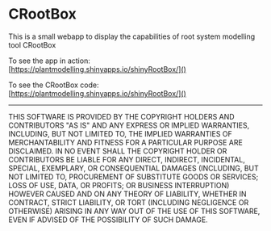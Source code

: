 # CRootBox

This is a small webapp to display the capabilities of root system modelling tool CRootBox

To see the app in action: [https://plantmodelling.shinyapps.io/shinyRootBox/]()

To see the CRootBox code: [https://plantmodelling.shinyapps.io/shinyRootBox/]()



-------
THIS SOFTWARE IS PROVIDED BY THE COPYRIGHT HOLDERS AND CONTRIBUTORS "AS IS" AND ANY EXPRESS OR IMPLIED WARRANTIES, INCLUDING, BUT NOT LIMITED TO, THE IMPLIED WARRANTIES OF MERCHANTABILITY AND FITNESS FOR A PARTICULAR PURPOSE ARE DISCLAIMED. IN NO EVENT SHALL THE COPYRIGHT HOLDER OR CONTRIBUTORS BE LIABLE FOR ANY DIRECT, INDIRECT, INCIDENTAL, SPECIAL, EXEMPLARY, OR CONSEQUENTIAL DAMAGES (INCLUDING, BUT NOT LIMITED TO, PROCUREMENT OF SUBSTITUTE GOODS OR SERVICES; LOSS OF USE, DATA, OR PROFITS; OR BUSINESS INTERRUPTION) HOWEVER CAUSED AND ON ANY THEORY OF LIABILITY, WHETHER IN CONTRACT, STRICT LIABILITY, OR TORT (INCLUDING NEGLIGENCE OR OTHERWISE) ARISING IN ANY WAY OUT OF THE USE OF THIS SOFTWARE, EVEN IF ADVISED OF THE POSSIBILITY OF SUCH DAMAGE.